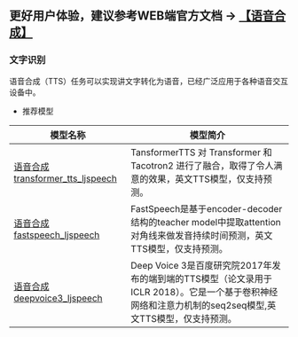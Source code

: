 ## **更好用户体验，建议参考WEB端官方文档 -> [【语音合成】](https://www.paddlepaddle.org.cn/hublist)**

### 文字识别
语音合成（TTS）任务可以实现讲文字转化为语音，已经广泛应用于各种语音交互设备中。
- 推荐模型

| 模型名称                                                     | 模型简介                                                     |
| ------------------------------------------------------------ | ------------------------------------------------------------ |
| [语音合成transformer_tts_ljspeech](https://www.paddlepaddle.org.cn/hubdetail?name=transformer_tts_ljspeech&en_category=TextToSpeech) | TansformerTTS 对 Transformer 和 Tacotron2 进行了融合，取得了令人满意的效果，英文TTS模型，仅支持预测。 |
| [语音合成fastspeech_ljspeech](https://www.paddlepaddle.org.cn/hubdetail?name=fastspeech_ljspeech&en_category=TextToSpeech) | FastSpeech是基于encoder-decoder结构的teacher model中提取attention对角线来做发音持续时间预测，英文TTS模型，仅支持预测。 |
| [语音合成deepvoice3_ljspeech](https://www.paddlepaddle.org.cn/hubdetail?name=deepvoice3_ljspeech&en_category=TextToSpeech) | Deep Voice 3是百度研究院2017年发布的端到端的TTS模型（论文录用于ICLR 2018）。它是一个基于卷积神经网络和注意力机制的seq2seq模型,英文TTS模型，仅支持预测。|

